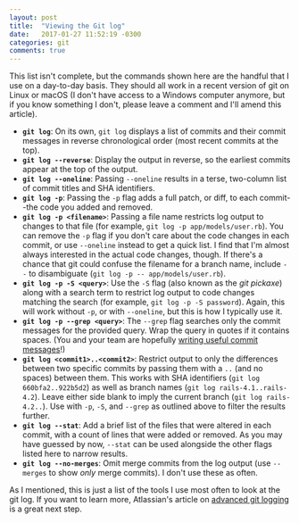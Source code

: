```yaml
---
layout: post
title:  "Viewing the Git log"
date:   2017-01-27 11:52:19 -0300
categories: git
comments: true
---
```


This list isn't complete, but the commands shown here are the handful that I use on a day-to-day basis. They should all work in a recent version of git on Linux or macOS (I don't have access to a Windows computer anymore, but if you know something I don't, please leave a comment and I'll amend this article).

- **`git log`**: On its own, `git log` displays a list of commits and their commit messages in reverse chronological order (most recent commits at the top).
- **`git log --reverse`**: Display the output in reverse, so the earliest commits appear at the top of the output.
- **`git log --oneline`**: Passing `--oneline` results in a terse, two-column list of commit titles and SHA identifiers.
- **`git log -p`**: Passing the `-p` flag adds a full patch, or diff, to each commit--the code you added and removed.
- **`git log -p <filename>`**: Passing a file name restricts log output to changes to that file (for example, `git log -p app/models/user.rb`). You can remove the `-p` flag if you don't care about the code changes in each commit, or use `--oneline` instead to get a quick list. I find that I'm almost always interested in the actual code changes, though. If there's a chance that git could confuse the filename for a branch name, include `--` to disambiguate (`git log -p -- app/models/user.rb`).
- **`git log -p -S <query>`**: Use the `-S` flag (also known as the *git pickaxe*) along with a search term to restrict log output to code changes matching the search (for example, `git log -p -S password`). Again, this will work without `-p`, or with `--oneline`, but this is how I typically use it.
- **`git log -p --grep <query>`**: The `--grep` flag searches only the commit messages for the provided query. Wrap the query in quotes if it contains spaces. (You and your team are hopefully [writing useful commit messages](http://tbaggery.com/2008/04/19/a-note-about-git-commit-messages.html)!)
- **`git log <commit1>..<commit2>`**: Restrict output to only the differences between two specific commits by passing them with a `..` (and no spaces) between them. This works with SHA identifiers (`git log 660bfa2..922b5d2`) as well as branch names (`git log rails-4.1..rails-4.2`). Leave either side blank to imply the current branch (`git log rails-4.2..`). Use with `-p`, `-S`, and `--grep` as outlined above to filter the results further.
- **`git log --stat`**: Add a brief list of the files that were altered in each commit, with a count of lines that were added or removed. As you may have guessed by now, `--stat` can be used alongside the other flags listed here to narrow results.
- **`git log --no-merges`**: Omit merge commits from the log output (use `--merges` to show *only* merge commits). I don't use these as often.

As I mentioned, this is just a list of the tools I use most often to look at the git log. If you want to learn more, Atlassian's article on [advanced git logging](https://www.atlassian.com/git/tutorials/git-log) is a great next step.
